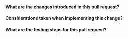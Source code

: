 #### What are the changes introduced in this pull request?

#### Considerations taken when implementing this change?

#### What are the testing steps for this pull request?
